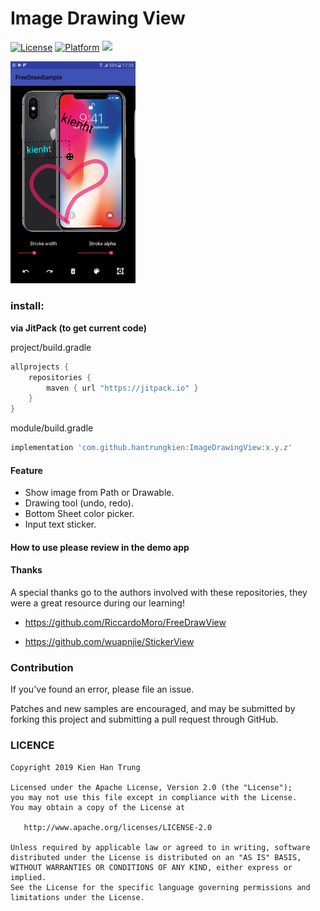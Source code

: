 # Image Drawing View

[![License](https://img.shields.io/badge/License-Apache%202.0-blue.svg)](https://opensource.org/licenses/Apache-2.0)
[![Platform](https://img.shields.io/badge/platform-android-green.svg)](http://developer.android.com/index.html)
[![](https://jitpack.io/v/hantrungkien/ImageDrawingView.svg)](https://jitpack.io/#hantrungkien/ImageDrawingView)

<a><img src="./image/device-2019-10-29-173334.png" width="200"></a>

### install:

**via JitPack (to get current code)**

project/build.gradle
````gradle
allprojects {
    repositories {
        maven { url "https://jitpack.io" }
    }
}
````
module/build.gradle
````gradle
implementation 'com.github.hantrungkien:ImageDrawingView:x.y.z'
````

#### Feature

* Show image from Path or Drawable.
* Drawing tool (undo, redo).
* Bottom Sheet color picker.
* Input text sticker.

#### How to use please review in the demo app

#### Thanks

A special thanks go to the authors involved with these repositories, they were a great resource during our learning!

* https://github.com/RiccardoMoro/FreeDrawView

* https://github.com/wuapnjie/StickerView

### Contribution

If you've found an error, please file an issue.

Patches and new samples are encouraged, and may be submitted by forking this project and submitting a pull request through GitHub.


### LICENCE

    Copyright 2019 Kien Han Trung

    Licensed under the Apache License, Version 2.0 (the "License");
    you may not use this file except in compliance with the License.
    You may obtain a copy of the License at

       http://www.apache.org/licenses/LICENSE-2.0

    Unless required by applicable law or agreed to in writing, software
    distributed under the License is distributed on an "AS IS" BASIS,
    WITHOUT WARRANTIES OR CONDITIONS OF ANY KIND, either express or implied.
    See the License for the specific language governing permissions and
    limitations under the License.
